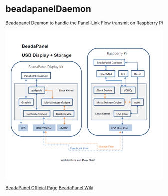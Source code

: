 # beadapanelDaemon
Beadapanel Deamon to handle the Panel-Link Flow transmit on Raspberry Pi


<img src="https://github.com/NXElec/beadapanelDaemon/blob/master/bprpi.png" width="600"/><br>

[BeadaPanel Official Page](http://www.nxelec.com/products/hmi/beadapanel-media-display)
[BeadaPanel Wiki](https://www.elinux.org/BeadaPanel)
